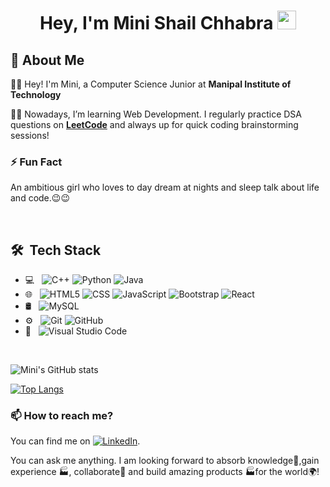 <h1 align="center">Hey, I'm Mini Shail Chhabra <img src="https://raw.githubusercontent.com/aemmadi/aemmadi/master/wave.gif" width="30px"></h1> 


 
  ## :wave: About Me 

👩‍🎓 Hey! I'm Mini, a Computer Science Junior at **Manipal Institute of Technology**

👩‍💻 Nowadays, I’m learning Web Development. I regularly practice DSA questions on [**LeetCode**](https://leetcode.com/Mini121/) and always up for quick coding brainstorming sessions! 

### ⚡ Fun Fact
An ambitious girl who loves to day dream at nights and sleep talk about life and code.😉😉

<br> 

## 🛠 &nbsp;Tech Stack

- 💻 &nbsp;
  ![C++](https://img.shields.io/badge/-C++-333333?style=flat&logo=C%2B%2B&logoColor=00599C)
  ![Python](https://img.shields.io/badge/-Python-333333?style=flat&logo=python)
  ![Java](https://img.shields.io/badge/-Java-333333?style=flat&logo=Java&logoColor=007396)
- 🌐 &nbsp;
  ![HTML5](https://img.shields.io/badge/-HTML5-333333?style=flat&logo=HTML5)
  ![CSS](https://img.shields.io/badge/-CSS-333333?style=flat&logo=CSS3&logoColor=1572B6)
  ![JavaScript](https://img.shields.io/badge/-JavaScript-333333?style=flat&logo=javascript)
  ![Bootstrap](https://img.shields.io/badge/-Bootstrap-333333?style=flat&logo=bootstrap&logoColor=563D7C)
  ![React](https://img.shields.io/badge/-React-333333?style=flat&logo=react)
- 🛢 &nbsp;
  ![MySQL](https://img.shields.io/badge/-MySQL-333333?style=flat&logo=mysql)
 - ⚙️ &nbsp;
  ![Git](https://img.shields.io/badge/-Git-333333?style=flat&logo=git)
  ![GitHub](https://img.shields.io/badge/-GitHub-333333?style=flat&logo=github)
- 🔧 &nbsp;
  ![Visual Studio Code](https://img.shields.io/badge/-Visual%20Studio%20Code-333333?style=flat&logo=visual-studio-code&logoColor=007ACC)

<br/>

 ![Mini's GitHub stats](https://github-readme-stats.vercel.app/api?username=minichhabra&show_icons=true&theme=radical)

[![Top Langs](https://github-readme-stats.vercel.app/api/top-langs/?username=minichhabra&layout=compact)](https://github.com/minichhabra/github-readme-stats)



<!-- Actual text -->

### 📫 How to reach me?
You can find me on [![LinkedIn][2.2]][2].

<!-- Icons -->


[2.2]: https://raw.githubusercontent.com/MartinHeinz/MartinHeinz/master/linkedin-3-16.png (LinkedIn icon without padding)

<!-- Links to your social media accounts -->


[2]: https://www.linkedin.com/in/mini-shail-chhabra-7172641a3/

You can ask me anything. I am looking forward to absorb knowledge🧠,gain experience 🏭, collaborate🤝 and build amazing products 🏭for the world🌍!
